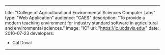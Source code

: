 ---

title: "College of Agricultural and Environmental Sciences Computer Labs"
type: "Web Application"
audience: "CAES"
description: "To provide a modern teaching environment for industry standard software in agricultural and environmental sciences."
image: "IC"
url: "https://ic.ucdavis.edu/"
date: 2016-07-23
developers:

- Cal Doval

---